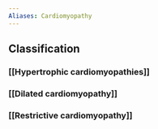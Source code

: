 ```yaml
---
Aliases: Cardiomyopathy
---
```

## Classification
### [[Hypertrophic cardiomyopathies]]
### [[Dilated cardiomyopathy]]
### [[Restrictive cardiomyopathy]]
